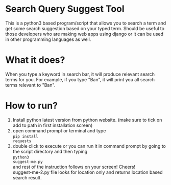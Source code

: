 # Search Query Suggest Tool
This is a python3 based program/script that allows you to search a term and get some search suggestion based on your typed term. Should be useful to those developers who are making web apps using django or it can be used in other programming languages as well.<br>
# What it does?
When you type a keyword in search bar, it will produce relevant search terms for you. For example, if you type "Ban", it will print you all search terms relevant to "Ban".
# How to run?
1. Install python latest version from python website. (make sure to tick on add to path in first installation screen)<br>
2. open command prompt or terminal and type<br>
<code>pip install requests</code><br>
3. double click to execute or you can run it in command prompt by going to the script directory and then typing<br>
<code>python3 suggest-me.py</code><br>
and rest of the instruction follows on your screen! Cheers!<br>
suggest-me-2.py file looks for location only and returns location based search result.
